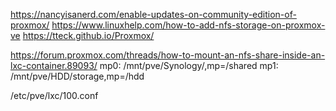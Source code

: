 https://nancyisanerd.com/enable-updates-on-community-edition-of-proxmox/
https://www.linuxhelp.com/how-to-add-nfs-storage-on-proxmox-ve
https://tteck.github.io/Proxmox/

https://forum.proxmox.com/threads/how-to-mount-an-nfs-share-inside-an-lxc-container.89093/
mp0: /mnt/pve/Synology/,mp=/shared
mp1: /mnt/pve/HDD/storage,mp=/hdd

/etc/pve/lxc/100.conf
